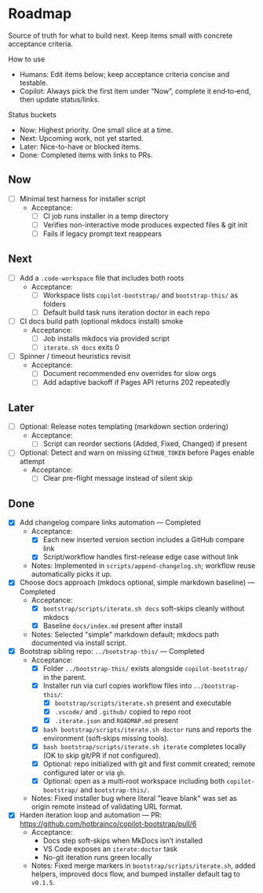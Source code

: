 # Roadmap

Source of truth for what to build next. Keep items small with concrete acceptance criteria.

How to use
- Humans: Edit items below; keep acceptance criteria concise and testable.
- Copilot: Always pick the first item under “Now”, complete it end‑to‑end, then update status/links.

Status buckets
- Now: Highest priority. One small slice at a time.
- Next: Upcoming work, not yet started.
- Later: Nice-to-have or blocked items.
- Done: Completed items with links to PRs.

## Now
- [ ] Minimal test harness for installer script
  - Acceptance:
    - [ ] CI job runs installer in a temp directory
    - [ ] Verifies non-interactive mode produces expected files & git init
    - [ ] Fails if legacy prompt text reappears

## Next
- [ ] Add a `.code-workspace` file that includes both roots
  - Acceptance:
    - [ ] Workspace lists `copilot-bootstrap/` and `bootstrap-this/` as folders
    - [ ] Default build task runs iteration doctor in each repo
- [ ] CI docs build path (optional mkdocs install) smoke
  - Acceptance:
    - [ ] Job installs mkdocs via provided script
    - [ ] `iterate.sh docs` exits 0
- [ ] Spinner / timeout heuristics revisit
  - Acceptance:
    - [ ] Document recommended env overrides for slow orgs
    - [ ] Add adaptive backoff if Pages API returns 202 repeatedly

## Later
- [ ] Optional: Release notes templating (markdown section ordering)
  - Acceptance:
    - [ ] Script can reorder sections (Added, Fixed, Changed) if present
- [ ] Optional: Detect and warn on missing `GITHUB_TOKEN` before Pages enable attempt
  - Acceptance:
    - [ ] Clear pre-flight message instead of silent skip

## Done
- [x] Add changelog compare links automation — Completed
  - Acceptance:
    - [x] Each new inserted version section includes a GitHub compare link
    - [x] Script/workflow handles first-release edge case without link
  - Notes: Implemented in `scripts/append-changelog.sh`; workflow reuse automatically picks it up.
- [x] Choose docs approach (mkdocs optional, simple markdown baseline) — Completed
  - Acceptance:
    - [x] `bootstrap/scripts/iterate.sh docs` soft-skips cleanly without mkdocs
    - [x] Baseline `docs/index.md` present after install
  - Notes: Selected "simple" markdown default; mkdocs path documented via install script.
- [x] Bootstrap sibling repo: `../bootstrap-this/` — Completed
  - Acceptance:
    - [x] Folder `../bootstrap-this/` exists alongside `copilot-bootstrap/` in the parent.
    - [x] Installer run via curl copies workflow files into `../bootstrap-this/`:
      - [x] `bootstrap/scripts/iterate.sh` present and executable
      - [x] `.vscode/` and `.github/` copied to repo root
      - [x] `.iterate.json` and `ROADMAP.md` present
    - [x] `bash bootstrap/scripts/iterate.sh doctor` runs and reports the environment (soft‑skips missing tools).
    - [x] `bash bootstrap/scripts/iterate.sh iterate` completes locally (OK to skip git/PR if not configured).
    - [x] Optional: repo initialized with git and first commit created; remote configured later or via `gh`.
    - [x] Optional: open as a multi‑root workspace including both `copilot-bootstrap/` and `bootstrap-this/`.
  - Notes: Fixed installer bug where literal "leave blank" was set as origin remote instead of validating URL format.
- [x] Harden iteration loop and automation — PR: https://github.com/hotbrainco/copilot-bootstrap/pull/6
  - Acceptance:
    - Docs step soft-skips when MkDocs isn’t installed
    - VS Code exposes an `iterate:doctor` task
    - No-git iteration runs green locally
  - Notes: Fixed merge markers in `bootstrap/scripts/iterate.sh`, added helpers, improved docs flow, and bumped installer default tag to `v0.1.5`.
